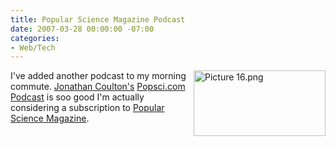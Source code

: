 ```yaml
---
title: Popular Science Magazine Podcast
date: 2007-03-28 00:00:00 -07:00
categories:
- Web/Tech
---
```


<p><img src="http://notes.torrez.org/images/Picture 16.png" border="0" height="105" width="211" alt="Picture 16.png" align="right" />I've added another podcast to my morning commute. <a href="http://www.jonathancoulton.com/">Jonathan Coulton's</a> <a href="http://phobos.apple.com/WebObjects/MZStore.woa/wa/viewPodcast?id=154114341">Popsci.com Podcast</a> is soo good I'm actually considering a subscription to <a href="http://www.popsci.com/popsci/">Popular Science Magazine</a>. </p>
